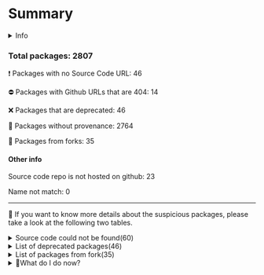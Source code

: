 # Summary


<details>
    <summary>Info</summary>
    Dirty-waters has analyzed your project dependencies and have found different categories for each of them:

    - ⚠️⚠️⚠️ : severe
    - ⚠️⚠️: moderate
    - ⚠️: precaution
</details>
        
 ### Total packages: 2807


:heavy_exclamation_mark: Packages with no Source Code URL: 46

:no_entry: Packages with Github URLs that are 404: 14

:x: Packages that are deprecated: 46

:black_square_button: Packages without provenance: 2764

:cactus: Packages from forks: 35

#### Other info

Source code repo is not hosted on github: 23


Name not match: 0


---
:dolphin: If you want to know more details about the suspicious packages, please take a look at the following two tables.

<details>
    <summary>Source code could not be found(60)</summary>
        


|   index | package_name                                                                                                                                   | github_url                                                                      | github_exists   |
|--------:|:-----------------------------------------------------------------------------------------------------------------------------------------------|:--------------------------------------------------------------------------------|:----------------|
|       1 | @elrondnetwork/erdjs@11.0.0                                                                                                                    | No_repo_info_found                                                              |                 |
|       2 | @elrondnetwork/erdjs-network-providers@1.2.0                                                                                                   | No_repo_info_found                                                              |                 |
|       3 | @hashgraph/cryptography@1.1.2                                                                                                                  | No_repo_info_found                                                              |                 |
|       4 | @hashgraph/proto@2.4.1                                                                                                                         | No_repo_info_found                                                              |                 |
|       5 | @keplr-wallet/cosmos@0.9.16                                                                                                                    | No_repo_info_found                                                              |                 |
|       6 | @keplr-wallet/crypto@0.9.10                                                                                                                    | No_repo_info_found                                                              |                 |
|       7 | @keplr-wallet/proto-types@0.12.76                                                                                                              | No_repo_info_found                                                              |                 |
|       8 | @keplr-wallet/types@0.9.12                                                                                                                     | No_repo_info_found                                                              |                 |
|       9 | @keplr-wallet/unit@0.9.12                                                                                                                      | No_repo_info_found                                                              |                 |
|      10 | @ledgerhq/crypto-icons-ui@file:libs/ui/packages/crypto-icons(@types/react@18.2.28)(react@18.2.0)(styled-components@5.3.5)(styled-system@5.1.5) | No_repo_info_found                                                              |                 |
|      11 | @ledgerhq/wallet-api-core@1.8.0                                                                                                                | No_repo_info_found                                                              |                 |
|      12 | @ledgerhq/wallet-api-server@1.5.7                                                                                                              | No_repo_info_found                                                              |                 |
|      13 | @near-js/accounts@1.0.2                                                                                                                        | No_repo_info_found                                                              |                 |
|      14 | @near-js/crypto@1.2.0                                                                                                                          | No_repo_info_found                                                              |                 |
|      15 | @near-js/keystores@0.0.8                                                                                                                       | No_repo_info_found                                                              |                 |
|      16 | @near-js/keystores-browser@0.0.8                                                                                                               | No_repo_info_found                                                              |                 |
|      17 | @near-js/keystores-node@0.0.8                                                                                                                  | No_repo_info_found                                                              |                 |
|      18 | @near-js/providers@0.0.10                                                                                                                      | No_repo_info_found                                                              |                 |
|      19 | @near-js/signers@0.1.0                                                                                                                         | No_repo_info_found                                                              |                 |
|      20 | @near-js/transactions@1.1.0                                                                                                                    | No_repo_info_found                                                              |                 |
|      21 | @near-js/types@0.0.4                                                                                                                           | No_repo_info_found                                                              |                 |
|      22 | @near-js/utils@0.0.5                                                                                                                           | No_repo_info_found                                                              |                 |
|      23 | @near-js/wallet-account@1.0.2                                                                                                                  | No_repo_info_found                                                              |                 |
|      24 | @styled-system/background@5.1.2                                                                                                                | No_repo_info_found                                                              |                 |
|      25 | @styled-system/border@5.1.5                                                                                                                    | No_repo_info_found                                                              |                 |
|      26 | @styled-system/color@5.1.2                                                                                                                     | No_repo_info_found                                                              |                 |
|      27 | @styled-system/core@5.1.2                                                                                                                      | No_repo_info_found                                                              |                 |
|      28 | @styled-system/css@5.1.5                                                                                                                       | No_repo_info_found                                                              |                 |
|      29 | @styled-system/flexbox@5.1.2                                                                                                                   | No_repo_info_found                                                              |                 |
|      30 | @styled-system/grid@5.1.2                                                                                                                      | No_repo_info_found                                                              |                 |
|      31 | @styled-system/layout@5.1.2                                                                                                                    | No_repo_info_found                                                              |                 |
|      32 | @styled-system/position@5.1.2                                                                                                                  | No_repo_info_found                                                              |                 |
|      33 | @styled-system/shadow@5.1.2                                                                                                                    | No_repo_info_found                                                              |                 |
|      34 | @styled-system/space@5.1.2                                                                                                                     | No_repo_info_found                                                              |                 |
|      35 | @styled-system/typography@5.1.2                                                                                                                | No_repo_info_found                                                              |                 |
|      36 | @styled-system/variant@5.1.5                                                                                                                   | No_repo_info_found                                                              |                 |
|      37 | @taquito/http-utils@13.0.1                                                                                                                     | No_repo_info_found                                                              |                 |
|      38 | @taquito/ledger-signer@13.0.1                                                                                                                  | No_repo_info_found                                                              |                 |
|      39 | @taquito/local-forging@13.0.1                                                                                                                  | No_repo_info_found                                                              |                 |
|      40 | @taquito/michelson-encoder@13.0.1                                                                                                              | No_repo_info_found                                                              |                 |
|      41 | @taquito/rpc@13.0.1                                                                                                                            | No_repo_info_found                                                              |                 |
|      42 | @taquito/utils@13.0.1                                                                                                                          | No_repo_info_found                                                              |                 |
|      43 | app-builder-bin@4.0.0                                                                                                                          | No_repo_info_found                                                              |                 |
|      44 | cssnano-utils@3.1.0                                                                                                                            | No_repo_info_found                                                              |                 |
|      45 | eyes@0.1.8                                                                                                                                     | No_repo_info_found                                                              |                 |
|      46 | injectpromise@1.0.0                                                                                                                            | No_repo_info_found                                                              |                 |
|      47 | @ledgerhq/compressjs@1.3.1                                                                                                                     | https://github.com/faithlife/compressjs                                         | False           |
|      48 | @vue/web-component-wrapper@1.3.0                                                                                                               | https://github.com/vuejs/web-component-wrapper                                  | False           |
|      49 | camelize@1.0.0                                                                                                                                 | https://github.com/substack/camelize                                            | False           |
|      50 | commondir@1.0.1                                                                                                                                | https://github.com/substack/node-commondir                                      | False           |
|      51 | compare-version@0.1.2                                                                                                                          | https://github.com/kevva/compare-version                                        | False           |
|      52 | concat-map@0.0.1                                                                                                                               | https://github.com/substack/node-concat-map                                     | False           |
|      53 | crypto-browserify@3.12.0                                                                                                                       | https://github.com/crypto-browserify/crypto-browserify                          | False           |
|      54 | github-from-package@0.0.0                                                                                                                      | https://github.com/substack/github-from-package                                 | False           |
|      55 | mkdirp@0.5.6                                                                                                                                   | https://github.com/substack/node-mkdirp                                         | False           |
|      56 | secretjs@0.17.5                                                                                                                                | https://github.com/enigmampc/secretnetwork/blob/master/cosmwasm-js/packages/sdk | False           |
|      57 | semver-compare@1.0.0                                                                                                                           | https://github.com/substack/semver-compare                                      | False           |
|      58 | storyly-web@2.8.0                                                                                                                              | https://github.com/netvent/storyly-web                                          | False           |
|      59 | text-table@0.2.0                                                                                                                               | https://github.com/substack/text-table                                          | False           |
|      60 | url-set-query@1.0.0                                                                                                                            | https://github.com/mattdesl/url-set-query                                       | False           |
</details>
<details>
    <summary>List of deprecated packages(46)</summary>
        


| package_name                                              | deprecated_in_version   | provenance_in_version   | all_deprecated   | github_url                                                                      | github_exists   | github_redirected   | archived   | is_fork   | open_issues_count   | is_match   |
|:----------------------------------------------------------|:------------------------|:------------------------|:-----------------|:--------------------------------------------------------------------------------|:----------------|:--------------------|:-----------|:----------|:--------------------|:-----------|
| @babel/plugin-proposal-async-generator-functions@7.20.7   | True                    | False                   | True             | https://github.com/babel/babel                                                  | True            | False               | False      | False     | 774                 |            |
| @babel/plugin-proposal-class-properties@7.18.6            | True                    | False                   | True             | https://github.com/babel/babel                                                  | True            | False               | False      | False     | 774                 |            |
| @babel/plugin-proposal-nullish-coalescing-operator@7.18.6 | True                    | False                   | True             | https://github.com/babel/babel                                                  | True            | False               | False      | False     | 774                 |            |
| @babel/plugin-proposal-numeric-separator@7.18.6           | True                    | False                   | True             | https://github.com/babel/babel                                                  | True            | False               | False      | False     | 774                 |            |
| @babel/plugin-proposal-object-rest-spread@7.20.7          | True                    | False                   | True             | https://github.com/babel/babel                                                  | True            | False               | False      | False     | 774                 |            |
| @babel/plugin-proposal-optional-catch-binding@7.18.6      | True                    | False                   | True             | https://github.com/babel/babel                                                  | True            | False               | False      | False     | 774                 |            |
| @babel/plugin-proposal-optional-chaining@7.21.0           | True                    | False                   | True             | https://github.com/babel/babel                                                  | True            | False               | False      | False     | 774                 |            |
| @celo/connect@3.0.1                                       | True                    | False                   | False            | https://github.com/celo-org/celo-monorepo                                       | True            | False               | False      | False     | 85                  |            |
| @celo/contractkit@3.0.1                                   | True                    | False                   | False            | https://github.com/celo-org/celo-monorepo                                       | True            | False               | False      | False     | 85                  |            |
| @celo/wallet-base@3.0.1                                   | True                    | False                   | False            | https://github.com/celo-org/celo-monorepo                                       | True            | False               | False      | False     | 85                  |            |
| @elrondnetwork/erdjs@11.0.0                               | True                    | False                   | True             | No_repo_info_found                                                              |                 |                     |            |           | -                   |            |
| @elrondnetwork/erdjs-network-providers@1.2.0              | True                    | False                   | True             | No_repo_info_found                                                              |                 |                     |            |           | -                   |            |
| @elrondnetwork/transaction-decoder@1.0.0                  | True                    | False                   | True             | https://github.com/elrondnetwork/transaction-decoder                            | True            | True                | False      | False     | 1                   |            |
| @ledgerhq/hw-transport-u2f@5.36.0-deprecated              | True                    | False                   | False            | https://github.com/ledgerhq/ledgerjs                                            | True            | False               | True       | False     | 124                 |            |
| @sinonjs/fake-timers@10.2.0                               | True                    | False                   | False            | https://github.com/sinonjs/fake-timers                                          | True            | False               | False      | False     | 15                  |            |
| abab@2.0.6                                                | True                    | False                   | True             | https://github.com/jsdom/abab                                                   | True            | False               | True       | False     | 0                   |            |
| base-x@2.0.6                                              | True                    | False                   | False            | https://github.com/cryptocoinjs/base-x                                          | True            | False               | False      | False     | 1                   |            |
| big.js@6.0.0                                              | True                    | False                   | False            | https://github.com/mikemcl/big.js                                               | True            | False               | False      | False     | 7                   |            |
| cids@0.7.5                                                | True                    | False                   | True             | https://github.com/multiformats/js-cid                                          | True            | False               | True       | False     | 17                  |            |
| consolidate@0.15.1                                        | True                    | False                   | False            | https://github.com/tj/consolidate.js                                            | True            | False               | False      | False     | 47                  |            |
| core-js@2.6.12                                            | True                    | False                   | False            | https://github.com/zloirock/core-js                                             | True            | False               | False      | False     | 34                  |            |
| core-js@3.6.5                                             | True                    | False                   | False            | https://github.com/zloirock/core-js                                             | True            | False               | False      | False     | 34                  |            |
| crypto@1.0.1                                              | True                    | False                   | True             | https://github.com/npm/deprecate-holder                                         | True            | False               | False      | False     | 14                  |            |
| domexception@4.0.0                                        | True                    | False                   | True             | https://github.com/jsdom/domexception                                           | True            | False               | True       | False     | 0                   |            |
| ethereumjs-common@1.5.2                                   | True                    | False                   | True             | https://github.com/ethereumjs/ethereumjs-common                                 | True            | False               | True       | False     | 0                   |            |
| ethereumjs-tx@2.1.2                                       | True                    | False                   | True             | https://github.com/ethereumjs/ethereumjs-tx                                     | True            | False               | True       | False     | 0                   |            |
| formidable@1.2.6                                          | True                    | False                   | False            | https://github.com/node-formidable/formidable                                   | True            | False               | False      | False     | 47                  |            |
| har-validator@5.1.5                                       | True                    | False                   | True             | https://github.com/ahmadnassri/node-har-validator                               | True            | False               | False      | False     | 13                  |            |
| loupe@2.3.4                                               | True                    | False                   | False            | https://github.com/chaijs/loupe                                                 | True            | False               | False      | False     | 6                   |            |
| mini-create-react-context@0.4.1                           | True                    | False                   | True             | https://github.com/stringepsilon/mini-create-react-context                      | True            | False               | True       | True      | 20                  |            |
| mkdirp-promise@5.0.1                                      | True                    | False                   | True             | https://github.com/ahmadnassri/mkdirp-promise                                   | True            | False               | True       | False     | 2                   |            |
| multibase@0.6.1                                           | True                    | False                   | True             | https://github.com/multiformats/js-multibase                                    | True            | False               | True       | False     | 3                   |            |
| multibase@0.7.0                                           | True                    | False                   | True             | https://github.com/multiformats/js-multibase                                    | True            | False               | True       | False     | 3                   |            |
| multicodec@0.5.7                                          | True                    | False                   | True             | https://github.com/multiformats/js-multicodec                                   | True            | False               | False      | False     | 3                   |            |
| multicodec@1.0.4                                          | True                    | False                   | True             | https://github.com/multiformats/js-multicodec                                   | True            | False               | False      | False     | 3                   |            |
| request@2.88.2                                            | True                    | False                   | True             | https://github.com/request/request                                              | True            | False               | False      | False     | 127                 |            |
| secretjs@0.17.5                                           | True                    | False                   | False            | https://github.com/enigmampc/secretnetwork/blob/master/cosmwasm-js/packages/sdk | False           | False               |            |           |                     |            |
| stable@0.1.8                                              | True                    | False                   | True             | https://github.com/two-screen/stable                                            | True            | False               | True       | False     | 0                   |            |
| superagent@6.1.0                                          | True                    | False                   | False            | https://github.com/visionmedia/superagent                                       | True            | True                | False      | False     | 171                 |            |
| trim@0.0.1                                                | True                    | False                   | True             | https://github.com/trott/trim                                                   | True            | False               | True       | False     | 0                   |            |
| uglify-es@3.3.9                                           | True                    | False                   | True             | https://github.com/mishoo/uglifyjs2                                             | True            | True                | False      | False     | 42                  |            |
| uuid@2.0.1                                                | True                    | False                   | False            | https://github.com/shtylman/node-uuid                                           | True            | True                | False      | True      | 0                   |            |
| uuid@3.3.2                                                | True                    | False                   | False            | https://github.com/kelektiv/node-uuid                                           | True            | True                | False      | False     | 13                  |            |
| uuid@3.4.0                                                | True                    | False                   | False            | https://github.com/uuidjs/uuid                                                  | True            | False               | False      | False     | 13                  |            |
| vue@2.7.14                                                | True                    | False                   | False            | https://github.com/vuejs/vue                                                    | True            | False               | False      | False     | 602                 |            |
| webpack-chain@6.5.1                                       | True                    | False                   | True             | https://github.com/neutrinojs/webpack-chain                                     | True            | False               | True       | False     | 1                   |            |
</details>
                      
<details>
    <summary>List of packages from fork(35) </summary>
        


| package_name                                | deprecated_in_version   | provenance_in_version   | all_deprecated   | github_url                                                 | github_exists   | github_redirected   | archived   | is_fork   |   open_issues_count | is_match   |
|:--------------------------------------------|:------------------------|:------------------------|:-----------------|:-----------------------------------------------------------|:----------------|:--------------------|:-----------|:----------|--------------------:|:-----------|
| @aashutoshrathi/word-wrap@1.2.6             | False                   | False                   | False            | https://github.com/aashutoshrathi/word-wrap                | True            | False               | False      | True      |                   1 |            |
| @adobe/css-tools@4.3.1                      | False                   | False                   | False            | https://github.com/adobe/css-tools                         | True            | False               | False      | True      |                  10 |            |
| @eslint-community/eslint-utils@4.4.0        | False                   | False                   | False            | https://github.com/eslint-community/eslint-utils           | True            | False               | False      | True      |                  17 |            |
| @eslint-community/regexpp@4.6.2             | False                   | False                   | False            | https://github.com/eslint-community/regexpp                | True            | False               | False      | True      |                  11 |            |
| @jridgewell/sourcemap-codec@1.4.14          | False                   | False                   | False            | https://github.com/jridgewell/sourcemap-codec              | True            | False               | False      | True      |                   2 |            |
| @jridgewell/sourcemap-codec@1.4.15          | False                   | False                   | False            | https://github.com/jridgewell/sourcemap-codec              | True            | False               | False      | True      |                   2 |            |
| @malept/flatpak-bundler@0.4.0               | False                   | False                   | False            | https://github.com/malept/flatpak-bundler                  | True            | False               | False      | True      |                   6 |            |
| @nicolo-ribaudo/semver-v6@6.3.3             | False                   | False                   | False            | https://github.com/nicolo-ribaudo/semver-v6                | True            | False               | False      | True      |                   0 |            |
| @samverschueren/stream-to-observable@0.3.1  | False                   | False                   | False            | https://github.com/samverschueren/stream-to-observable     | True            | False               | False      | True      |                   3 |            |
| @soda/friendly-errors-webpack-plugin@1.8.1  | False                   | False                   | False            | https://github.com/sodatea/friendly-errors-webpack-plugin  | True            | False               | False      | True      |                   4 |            |
| @tronweb3/google-protobuf@3.21.2            | False                   | False                   | False            | https://github.com/start940315/protobuf-javascript-js      | True            | False               | False      | True      |                   0 |            |
| @zondax/ledger-cosmos-js@3.0.3              | False                   | False                   | False            | https://github.com/cosmos/ledger-cosmos-js                 | True            | False               | False      | True      |                   1 |            |
| algo-msgpack-with-bigint@2.1.1              | False                   | False                   | False            | https://github.com/evanjrichard/msgpack-javascript         | True            | False               | False      | True      |                   1 |            |
| ansi-html-community@0.0.8                   | False                   | False                   | False            | https://github.com/mahdyar/ansi-html-community             | True            | False               | False      | True      |                   4 |            |
| async-exit-hook@2.0.1                       | False                   | False                   | False            | https://github.com/tapppi/async-exit-hook                  | True            | False               | False      | True      |                  11 |            |
| bonjour-service@1.0.13                      | False                   | False                   | False            | https://github.com/onlxltd/bonjour-service                 | True            | False               | False      | True      |                  15 |            |
| borc@2.1.2                                  | False                   | False                   | False            | https://github.com/dignifiedquire/borc                     | True            | False               | False      | True      |                  24 |            |
| chartjs-color@2.4.1                         | False                   | False                   | False            | https://github.com/chartjs/chartjs-color                   | True            | False               | False      | True      |                   2 |            |
| chartjs-color-string@0.6.0                  | False                   | False                   | False            | https://github.com/chartjs/chartjs-color-string            | True            | False               | False      | True      |                   1 |            |
| chrome-trace-event@1.0.3                    | False                   | False                   | False            | https://github.com/samccone/chrome-trace-event             | True            | False               | False      | True      |                   1 |            |
| cross-sha256@1.2.0                          | False                   | False                   | False            | https://github.com/zone117x/cross-sha256                   | True            | False               | False      | True      |                   0 |            |
| deep-is@0.1.4                               | False                   | False                   | False            | https://github.com/thlorenz/deep-is                        | True            | False               | False      | True      |                   0 |            |
| duplexer3@0.1.4                             | False                   | False                   | False            | https://github.com/floatdrop/duplexer3                     | True            | True                | False      | True      |                   0 |            |
| fast-json-stable-stringify@2.1.0            | False                   | False                   | False            | https://github.com/epoberezkin/fast-json-stable-stringify  | True            | False               | False      | True      |                  21 |            |
| html-to-react@1.4.8                         | False                   | False                   | False            | https://github.com/aknuds1/html-to-react                   | True            | False               | False      | True      |                  13 |            |
| json-parse-even-better-errors@2.3.1         | False                   | False                   | False            | https://github.com/npm/json-parse-even-better-errors       | True            | False               | False      | True      |                   0 |            |
| json-stable-stringify-without-jsonify@1.0.1 | False                   | False                   | False            | https://github.com/samn/json-stable-stringify              | True            | False               | False      | True      |                   1 |            |
| mini-create-react-context@0.4.1             | True                    | False                   | True             | https://github.com/stringepsilon/mini-create-react-context | True            | False               | True       | True      |                  20 |            |
| mkdirp@1.0.4                                | False                   | False                   | False            | https://github.com/isaacs/node-mkdirp                      | True            | False               | False      | True      |                   0 |            |
| ripple-bs58@4.0.1                           | False                   | False                   | False            | https://github.com/you21979/node-ripple-bs58               | True            | False               | False      | True      |                   0 |            |
| ripple-bs58check@2.0.2                      | False                   | False                   | False            | https://github.com/you21979/node-ripple-bs58check          | True            | False               | False      | True      |                   0 |            |
| source-map-js@1.0.2                         | False                   | False                   | False            | https://github.com/7rulnik/source-map-js                   | True            | False               | False      | True      |                   6 |            |
| text-encoding-utf-8@1.0.2                   | False                   | False                   | False            | https://github.com/arv/text-encoding-utf-8                 | True            | False               | False      | True      |                   1 |            |
| uuid@2.0.1                                  | True                    | False                   | False            | https://github.com/shtylman/node-uuid                      | True            | True                | False      | True      |                   0 |            |
| vue-style-loader@4.1.3                      | False                   | False                   | False            | https://github.com/vuejs/vue-style-loader                  | True            | False               | False      | True      |                  25 |            |
</details>
                      
<details>
    <summary>👻What do I do now? </summary>
        From not source code found: 

        - Reevaluate the dependency usage 
        - Check if it is deprecated 
        - Pull Request to developer (from the dependency) to ask for updating the metadata 
        
From deprecated packages:

        - Check for not deprecated versions
        - If all versions deprecated, confirm maintainer's reason/declaration
        
From without provenance:

        - Open an issue on the dependency repository to get provenance  
        
From forks

        - To verify the GitHub repository to prevent using malicious fork
</details>



